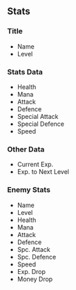 ## Stats

### Title

- Name
- Level

### Stats Data

- Health
- Mana
- Attack
- Defence
- Special Attack
- Special Defence
- Speed

### Other Data

- Current Exp.
- Exp. to Next Level

### Enemy Stats

- Name
- Level
- Health
- Mana
- Attack
- Defence
- Spc. Attack
- Spc. Defence
- Speed
- Exp. Drop
- Money Drop

